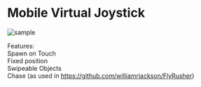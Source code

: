 # Mobile Virtual Joystick
![sample](MobileJoystick.gif)

Features:    
Spawn on Touch    
Fixed position    
Swipeable Objects    
Chase (as used in https://github.com/williamrjackson/FlyRusher)
